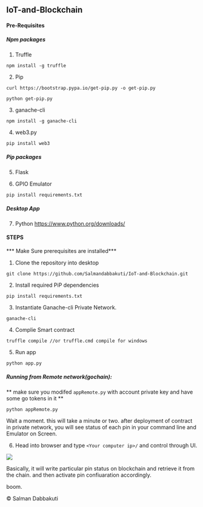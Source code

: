 ## IoT-and-Blockchain

#### Pre-Requisites

##### Npm packages

1. Truffle

```
npm install -g truffle
```

2. Pip

```
curl https://bootstrap.pypa.io/get-pip.py -o get-pip.py

python get-pip.py
```

3. ganache-cli

```
npm install -g ganache-cli
```

4. web3.py

```
pip install web3
```

##### Pip packages
5. Flask

6. GPIO Emulator

```
pip install requirements.txt
```

##### Desktop App

7. Python
https://www.python.org/downloads/

#### STEPS
*** Make Sure prerequisites are installed***

1. Clone the repository into desktop

```
git clone https://github.com/Salmandabbakuti/IoT-and-Blockchain.git
```

2. Install required PiP dependencies

```pip install requirements.txt```

3. Instantiate Ganache-cli Private Network.

```
ganache-cli
```
4. Complie Smart contract

```
truffle compile //or truffle.cmd compile for windows
```
5. Run app

```
python app.py
```

##### Running from Remote network(gochain):

** make sure you modifed ```appRemote.py``` with account private key and have some go tokens in it **

```
python appRemote.py
```


Wait a moment. this will take a minute or two. after deployment of contract in private network, you will see status of each pin in your command line and Emulator on Screen.

6. Head into browser and type ```<Your computer ip>/``` and control through UI.

<img align=center src="https://github.com/Salmandabbakuti/IoT-and-Blockchain/blob/master/Screenshot%20(81).png">

Basically, it will write particular pin status on blockchain and retrieve it from the chain. and then activate pin confiuaration accordingly.

boom.

 © Salman Dabbakuti
